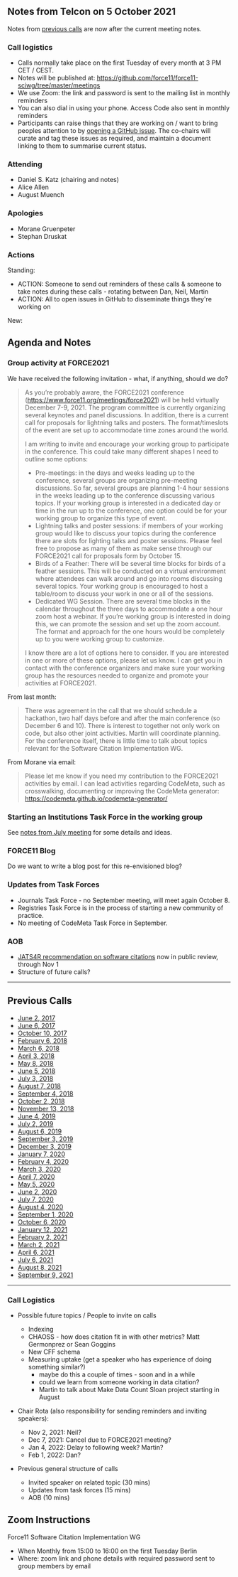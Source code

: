 ## Notes from Telcon on 5 October 2021

Notes from [previous calls](#previous-calls) are now after the current meeting notes.

### Call logistics

- Calls normally take place on the first Tuesday of every month at 3 PM CET / CEST.
- Notes will be published at: https://github.com/force11/force11-sciwg/tree/master/meetings
- We use Zoom: the link and password is sent to the mailing list in monthly reminders
- You can also dial in using your phone. Access Code also sent in monthly reminders
- Participants can raise things that they are working on / want to bring peoples attention to by [opening a GitHub issue](https://github.com/force11/force11-sciwg/issues). The co-chairs will curate and tag these issues as required, and maintain a document linking to them to summarise current status.

### Attending

- Daniel S. Katz (chairing and notes)
- Alice Allen
- August Muench

### Apologies

- Morane Gruenpeter
- Stephan Druskat

### Actions

Standing:

- ACTION: Someone to send out reminders of these calls & someone to take notes during these calls - rotating between Dan, Neil, Martin
- ACTION: All to open issues in GitHub to disseminate things they're working on

New:

## Agenda and Notes

### Group activity at FORCE2021

We have received the following invitation - what, if anything, should we do?

> As you’re probably aware, the FORCE2021 conference (https://www.force11.org/meetings/force2021) will be held virtually December 7-9, 2021. The program committee is currently organizing several keynotes and panel discussions. In addition, there is a current call for proposals for lightning talks and posters. The format/timeslots of the event are set up to accommodate time zones around the world.
> 
> I am writing to invite and encourage your working group to participate in the conference. This could take many different shapes I need to outline some options:
> 
> * Pre-meetings: in the days and weeks leading up to the conference, several groups are organizing pre-meeting discussions.  So far, several groups are planning 1-4 hour sessions in the weeks leading up to the conference discussing various topics.  If your working group is interested in a dedicated day or time in the run up to the conference, one option could be for your working group to organize this type of event.
> * Lightning talks and poster sessions: if members of your working group would like to discuss your topics during the conference there are slots for lighting talks and poster sessions. Please feel free to propose as many of them as make sense through our FORCE2021 call for proposals form by October 15.
> * Birds of a Feather: There will be several time blocks for birds of a feather sessions. This will be conducted on a virtual environment where attendees can walk around and go into rooms discussing several topics. Your working group is encouraged to host a table/room to discuss your work in one or all of the sessions.
> * Dedicated WG Session. There are several time blocks in the calendar throughout the three days to accommodate a one hour zoom host a webinar. If you’re working group is interested in doing this, we can promote the session and set up the zoom account. The format and approach for the one hours would be completely up to you were working group to customize.
>
> I know there are a lot of options here to consider. If you are interested in one or more of these options, please let us know. I can get you in contact with the conference organizers and make sure your working group has the resources needed to organize and promote your activities at FORCE2021. 

From last month:
> There was agreement in the call that we should schedule a hackathon, two half days before and after the main conference (so December 6 and 10). There is interest to together not only work on code, but also other joint activities. Martin will coordinate planning. For the conference itself, there is little time to talk about topics relevant for the Software Citation Implementation WG.

From Morane via email:
> Please let me know if you need my contribution to the FORCE2021 activities by email.
> I can lead activities regarding CodeMeta, such as crosswalking, documenting or improving the CodeMeta generator: https://codemeta.github.io/codemeta-generator/



### Starting an Institutions Task Force in the working group

See [notes from July meeting](https://github.com/force11/force11-sciwg/blob/master/meetings/20210706-Notes.md#institutions-task-force-) for some details and ideas.

### FORCE11 Blog

Do we want to write a blog post for this re-envisioned blog?

### Updates from Task Forces

- Journals Task Force - no September meeting, will meet again October 8.
- Registries Task Force is in the process of starting a new community of practice.
- No meeting of CodeMeta Task Force in September.

### AOB

- [JATS4R recommendation on software citations](https://jats4r.org/software-citations/) now in public review, through Nov 1
- Structure of future calls?
 
***

## Previous Calls

- [June 2, 2017](https://github.com/force11/force11-sciwg/blob/master/meetings/20170602-Notes.md)
- [June 6, 2017](https://github.com/force11/force11-sciwg/blob/master/meetings/20170606-Notes.md)
- [October 10, 2017](https://github.com/force11/force11-sciwg/blob/master/meetings/20171010-Notes.md)
- [February 6, 2018](https://github.com/force11/force11-sciwg/blob/master/meetings/20180206-Notes.md)
- [March 6, 2018](https://github.com/force11/force11-sciwg/blob/master/meetings/20180306-Notes.md)
- [April 3, 2018](https://github.com/force11/force11-sciwg/blob/master/meetings/20180403-Notes.md)
- [May 8, 2018](https://github.com/force11/force11-sciwg/blob/master/meetings/20180508-Notes.md)
- [June 5, 2018](https://github.com/force11/force11-sciwg/blob/master/meetings/20180605-Notes.md)
- [July 3, 2018](https://github.com/force11/force11-sciwg/blob/master/meetings/20180703-Notes.md)
- [August 7, 2018](https://github.com/force11/force11-sciwg/blob/master/meetings/20180807-Notes.md)
- [September 4, 2018](https://github.com/force11/force11-sciwg/blob/master/meetings/20180904-Notes.md)
- [October 2, 2018](https://github.com/force11/force11-sciwg/blob/master/meetings/20181002-Notes.md)
- [November 13, 2018](https://github.com/force11/force11-sciwg/blob/master/meetings/20181113-Notes.md)
- [June 4, 2019](https://github.com/force11/force11-sciwg/blob/master/meetings/20190604-Notes.md)
- [July 2, 2019](https://github.com/force11/force11-sciwg/blob/master/meetings/20190702-Notes.md)
- [August 6, 2019](https://github.com/force11/force11-sciwg/blob/master/meetings/20190806-Notes.md)
- [September 3, 2019](https://github.com/force11/force11-sciwg/blob/master/meetings/20190903-Notes.md)
- [December 3, 2019](https://github.com/force11/force11-sciwg/blob/master/meetings/20191203-Notes.md)
- [January 7, 2020](https://github.com/force11/force11-sciwg/blob/master/meetings/20200107-Notes.md)
- [February 4, 2020](https://github.com/force11/force11-sciwg/blob/master/meetings/20200204-Notes.md)
- [March 3, 2020](https://github.com/force11/force11-sciwg/blob/master/meetings/20200303-Notes.md)
- [April 7, 2020](https://github.com/force11/force11-sciwg/blob/master/meetings/20200407-Notes.md)
- [May 5, 2020](https://github.com/force11/force11-sciwg/blob/master/meetings/20200505-Notes.md)
- [June 2, 2020](https://github.com/force11/force11-sciwg/blob/master/meetings/20200602-Notes.md)
- [July 7, 2020](https://github.com/force11/force11-sciwg/blob/master/meetings/20200707-Notes.md)
- [August 4, 2020](https://github.com/force11/force11-sciwg/blob/master/meetings/20200804-Notes.md)
- [September 1, 2020](https://github.com/force11/force11-sciwg/blob/master/meetings/20200901-Notes.md)
- [October 6, 2020](https://github.com/force11/force11-sciwg/blob/master/meetings/20201006-Notes.md)
- [January 12, 2021](https://github.com/force11/force11-sciwg/blob/master/meetings/20210112-Notes.md)
- [February 2, 2021](https://github.com/force11/force11-sciwg/blob/master/meetings/20210202-Notes.md)
- [March 2, 2021](https://github.com/force11/force11-sciwg/blob/master/meetings/20210302-Notes.md)
- [April 6, 2021](https://github.com/force11/force11-sciwg/blob/master/meetings/20210406-Notes.md)
- [July 6, 2021](https://github.com/force11/force11-sciwg/blob/master/meetings/20210706-Notes.md)
- [August 8, 2021](https://github.com/force11/force11-sciwg/blob/master/meetings/20210803-Notes.md)
- [September 9, 2021](https://github.com/force11/force11-sciwg/blob/master/meetings/20210909-Notes.md)

---

### Call Logistics

- Possible future topics / People to invite on calls

  - Indexing
  - CHAOSS - how does citation fit in with other metrics? Matt Germonprez or Sean Goggins
  - New CFF schema
  - Measuring uptake (get a speaker who has experience of doing something similar?)
    - maybe do this a couple of times - soon and in a while
    - could we learn from someone working in data citation?
    - Martin to talk about Make Data Count Sloan project starting in August

- Chair Rota (also responsibility for sending reminders and inviting speakers):
  - Nov 2, 2021: Neil?
  - Dec 7, 2021: Cancel due to FORCE2021 meeting?
  - Jan 4, 2022: Delay to following week? Martin?
  - Feb 1, 2022: Dan?
- Previous general structure of calls
  - Invited speaker on related topic (30 mins)
  - Updates from task forces (15 mins)
  - AOB (10 mins)

## Zoom Instructions

Force11 Software Citation Implementation WG

- When Monthly from 15:00 to 16:00 on the first Tuesday Berlin
- Where: zoom link and phone details with required password sent to group members by email
